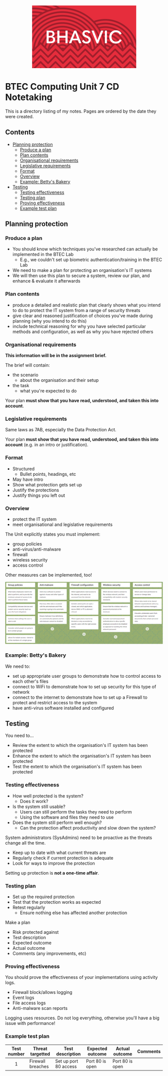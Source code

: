 <p align="center">
  <img src="https://github.com/davwheat-bhasvic/common-assets/blob/main/images/bhasvic/bhasvic-rect-hills-text-small.png?raw=true">
</p>

# BTEC Computing Unit 7 CD Notetaking <!-- omit in toc -->

This is a directory listing of my notes. Pages are ordered by the date they were created.

## Contents <!-- omit in toc -->

- [Planning protection](#planning-protection)
  - [Produce a plan](#produce-a-plan)
  - [Plan contents](#plan-contents)
  - [Organisational requirements](#organisational-requirements)
  - [Legislative requirements](#legislative-requirements)
  - [Format](#format)
  - [Overview](#overview)
  - [Example: Betty's Bakery](#example-bettys-bakery)
- [Testing](#testing)
  - [Testing effectiveness](#testing-effectiveness)
  - [Testing plan](#testing-plan)
  - [Proving effectiveness](#proving-effectiveness)
  - [Example test plan](#example-test-plan)

## Planning protection

### Produce a plan

- You should know which techniques you've researched can actually be implemented in the BTEC Lab
  - E.g., we couldn't set up biometric authentication/training in the BTEC Lab
- We need to make a plan for protecting an organisation's IT systems
- We will then use this plan to secure a system, review our plan, and enhance & evaluate it afterwards

### Plan contents

- produce a detailed and realistic plan that clearly shows what you intend to do to protect the IT system from a range of security threats
- give clear and reasoned justification of choices you've made during planning (why you intend to do this)
- include technical reasoning for why you have selected particular methods and configuration, as well as why you have rejected others

### Organisational requirements

**This information will be in the assignment brief.**

The brief will contain:

- the scenario
  - about the organisation and their setup
- the task
  - what you're expected to do

Your plan **must show that you have read, understood, and taken this into account**.

### Legislative requirements

Same laws as 7AB, especially the Data Protection Act.

Your plan **must show that you have read, understood, and taken this into account** (e.g. in an intro or justification).

### Format

- Structured
  - Bullet points, headings, etc
- May have intro
- Show what protection gets set up
- Justify the protections
- Justify things you left out

### Overview

- protect the IT system
- meet organisational and legislative requirements

The Unit explicitly states you must implement:

- group policies
- anti-virus/anti-malware
- firewall
- wireless security
- access control

Other measures can be implemented, too!

![](img/planning-protection.png)

### Example: Betty's Bakery

We need to:

- set up appropriate user groups to demonstrate how to control access to each other's files
- connect to WiFi to demonstrate how to set up security for this type of network
- connect to the internet to demonstrate how to set up a Firewall to protect and restrict access to the system
- have anti-virus software installed and configured

## Testing

You need to...

- Review the extent to which the organisation's IT system has been protected
- Enhance the extent to which the organisation's IT system has been protected
- Test the extent to which the organisation's IT system has been protected

### Testing effectiveness

- How well protected is the system?
  - Does it work?
- Is the system still usable?
  - Users can still perform the tasks they need to perform
  - Using the software and files they need to use
- Does the system still perform well enough?
  - Can the protection affect productivity and slow down the system?

System administrators (SysAdmins) need to be proactive as the threats change all the time.

- Keep up to date with what current threats are
- Regularly check if current protection is adequate
- Look for ways to improve the protection

Setting up protection is **not a one-time affair**.

### Testing plan

- Set up the required protection
- Test that the protection works as expected
- Retest regularly
  - Ensure nothing else has affected another protection

Make a plan

- Risk protected against
- Test description
- Expected outcome
- Actual outcome
- Comments (any improvements, etc)

### Proving effectiveness

You should prove the effectiveness of your implementations using activity logs.

- Firewall block/allows logging
- Event logs
- File access logs
- Anti-malware scan reports

Logging uses resources. Do not log everything, otherwise you'll have a big issue with performance!

### Example test plan

| Test number | Threat targetted  | Test description      | Expected outcome | Actual outcome  | Comments |
| :---------: | ----------------- | --------------------- | ---------------- | --------------- | -------- |
|      1      | Firewall breaches | Set up port 80 access | Port 80 is open  | Port 80 is open |          |
